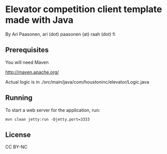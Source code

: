 # Elevator competition client template made with Java

By Ari Paasonen, ari (dot) paasonen (at) raah (dot) fi

## Prerequisites

You will need Maven

http://maven.apache.org/

Actual logic is in ./src/main/java/com/houstoninc/elevator/Logic.java

## Running

To start a web server for the application, run:

    mvn clean jetty:run -Djetty.port=3333

## License

CC BY-NC

